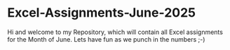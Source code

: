 # Excel-Assignments-June-2025
Hi and welcome to my Repository, which will contain all Excel assignments for the Month of June. Lets have fun as we punch in the numbers ;-)
